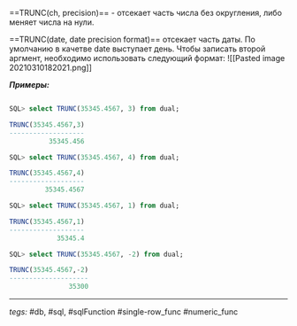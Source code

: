 ==TRUNC(ch, precision)== - отсекает часть числа без округления, либо меняет числа на нули.

==TRUNC(date, date precision format)== отсекает часть даты. По умолчанию в качетве date выступает день. Чтобы записать второй аргмент, необходимо использовать следующий формат:
![[Pasted image 20210310182021.png]]

***Примеры:***
```sql

SQL> select TRUNC(35345.4567, 3) from dual;

TRUNC(35345.4567,3)
-------------------
          35345.456

SQL> select TRUNC(35345.4567, 4) from dual;

TRUNC(35345.4567,4)
-------------------
         35345.4567

SQL> select TRUNC(35345.4567, 1) from dual;

TRUNC(35345.4567,1)
-------------------
            35345.4

SQL> select TRUNC(35345.4567, -2) from dual;

TRUNC(35345.4567,-2)
--------------------
               35300
```
---
*tegs:* #db, #sql, #sqlFunction #single-row_func  #numeric_func 